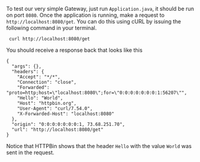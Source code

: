 To test our very simple Gateway, just run `Application.java`, it should be run on port `8080`. Once the application is running, make a request to `http://localhost:8080/get`. You can do this using cURL by issuing the following command in your terminal.

```execute-2
 curl http://localhost:8080/get
``` 
You should receive a response back that looks like this

```
{
  "args": {},
  "headers": {
    "Accept": "*/*",
    "Connection": "close",
    "Forwarded": "proto=http;host=\"localhost:8080\";for=\"0:0:0:0:0:0:0:1:56207\"",
    "Hello": "World",
    "Host": "httpbin.org",
    "User-Agent": "curl/7.54.0",
    "X-Forwarded-Host": "localhost:8080"
  },
  "origin": "0:0:0:0:0:0:0:1, 73.68.251.70",
  "url": "http://localhost:8080/get"
}
```
Notice that HTTPBin shows that the header `Hello` with the value `World` was sent in the request.